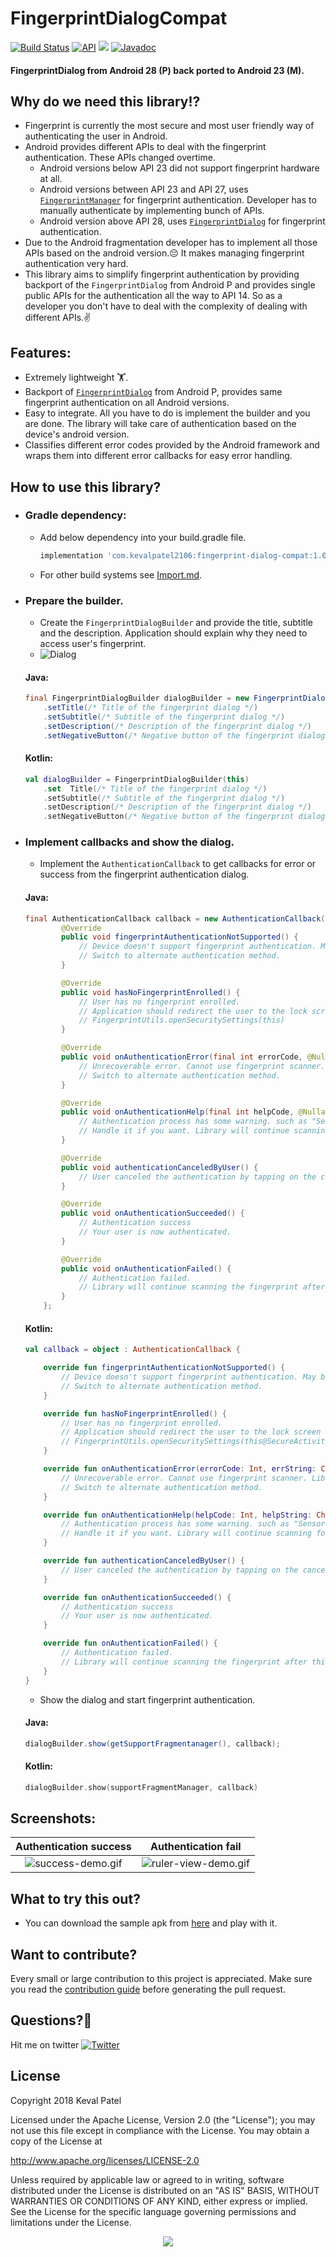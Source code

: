 # FingerprintDialogCompat

[![Build Status](https://travis-ci.org/kevalpatel2106/FingerprintDialogCompat.svg?branch=master)](https://travis-ci.org/kevalpatel2106/FingerprintDialogCompat) [![API](https://img.shields.io/badge/API-14%2B-orange.svg?style=flat)](https://android-arsenal.com/api?level=14)  <a href="https://www.paypal.me/kevalpatel2106"> <img src="https://img.shields.io/badge/paypal-donate-yellow.svg" /></a> [![Javadoc](https://img.shields.io/badge/JavaDoc-master-brightgreen.svg?style=orange)](http://kevalpatel2106.com/FingerprintDialogCompat/)

#### FingerprintDialog from Android 28 (P) back ported to Android 23 (M).

## Why do we need this library⁉️
- Fingerprint is currently the most secure and most user friendly way of authenticating the user in Android. 
- Android provides different APIs to deal with the fingerprint authentication. These APIs changed overtime. 
    - Android versions below API 23 did not support fingerprint hardware at all.
    - Android versions between API 23 and API 27, uses [`FingerprintManager`](https://developer.android.com/reference/android/hardware/fingerprint/FingerprintManager.html) for fingerprint authentication. Developer has to manually authenticate by implementing bunch of APIs.
    - Android version above API 28, uses [`FingerprintDialog`](https://developer.android.com/reference/android/hardware/fingerprint/FingerprintDialog.html) for fingerprint authentication.
- Due to the Android fragmentation developer has to implement all those APIs based on the android version.😔 It makes managing fingerprint authentication very hard.
- This library aims to simplify fingerprint authentication by providing backport of the `FingerprintDialog` from Android P and provides single public APIs for the authentication all the way to API 14. So as a developer you don't have to deal with the complexity of dealing with different APIs.✌️

## Features:
- Extremely lightweight 🏋.
- Backport of [`FingerprintDialog`](https://developer.android.com/reference/android/hardware/fingerprint/FingerprintDialog.html) from Android P, provides same fingerprint authentication on all Android versions.
- Easy to integrate. All you have to do is implement the builder and you are done. The library will take care of authentication based on the device's android version.
- Classifies different error codes provided by the Android framework and wraps them into different error callbacks for easy error handling.

## How to use this library?
- ### Gradle dependency: 
    - Add below dependency into your build.gradle file.
        ```groovy
        implementation 'com.kevalpatel2106:fingerprint-dialog-compat:1.0'
        ```
    - For other build systems see [Import.md](/.github/IMPORT.md).

- ### Prepare the builder.
    - Create the `FingerprintDialogBuilder` and provide the title, subtitle and the description. Application should explain why they need to access user's fingerprint.  
    - ![Dialog](.github/Dialog.png)
    
    #### Java:
    ```java
    final FingerprintDialogBuilder dialogBuilder = new FingerprintDialogBuilder(Activity.this)
        .setTitle(/* Title of the fingerprint dialog */)
        .setSubtitle(/* Subtitle of the fingerprint dialog */)
        .setDescription(/* Description of the fingerprint dialog */)
        .setNegativeButton(/* Negative button of the fingerprint dialog */);
    ```
    
    #### Kotlin:
    ```kotlin
    val dialogBuilder = FingerprintDialogBuilder(this)
        .set  Title(/* Title of the fingerprint dialog */)
        .setSubtitle(/* Subtitle of the fingerprint dialog */)
        .setDescription(/* Description of the fingerprint dialog */)
        .setNegativeButton(/* Negative button of the fingerprint dialog */)
    ```

- ### Implement callbacks and show the dialog.
    - Implement the `AuthenticationCallback` to get callbacks for error or success from the fingerprint authentication dialog.
    
    #### Java:
    ```java
    final AuthenticationCallback callback = new AuthenticationCallback() {
            @Override
            public void fingerprintAuthenticationNotSupported() {
                // Device doesn't support fingerprint authentication. May be device doesn't have fingerprint hardware or device is running on Android below Marshmallow.
                // Switch to alternate authentication method.
            }
    
            @Override
            public void hasNoFingerprintEnrolled() {
                // User has no fingerprint enrolled.
                // Application should redirect the user to the lock screen settings.
                // FingerprintUtils.openSecuritySettings(this)
            }
    
            @Override
            public void onAuthenticationError(final int errorCode, @Nullable final CharSequence errString) {
                // Unrecoverable error. Cannot use fingerprint scanner. Library will stop scanning for the fingerprint after this callback.
                // Switch to alternate authentication method.
            }
    
            @Override
            public void onAuthenticationHelp(final int helpCode, @Nullable final CharSequence helpString) {
                // Authentication process has some warning. such as "Sensor dirty, please clean it."
                // Handle it if you want. Library will continue scanning for the fingerprint after this callback.
            }
    
            @Override
            public void authenticationCanceledByUser() {
                // User canceled the authentication by tapping on the cancel button (which is at the bottom of the dialog).
            }
    
            @Override
            public void onAuthenticationSucceeded() {
                // Authentication success
                // Your user is now authenticated.
            }
    
            @Override
            public void onAuthenticationFailed() {
                // Authentication failed.
                // Library will continue scanning the fingerprint after this callback.
            }
        };
    ```
    
    #### Kotlin:
    ```kotlin
    val callback = object : AuthenticationCallback {
    
        override fun fingerprintAuthenticationNotSupported() {
            // Device doesn't support fingerprint authentication. May be device doesn't have fingerprint hardware or device is running on Android below Marshmallow.
            // Switch to alternate authentication method.
        }

        override fun hasNoFingerprintEnrolled() {
            // User has no fingerprint enrolled.
            // Application should redirect the user to the lock screen settings.
            // FingerprintUtils.openSecuritySettings(this@SecureActivity)
        }

        override fun onAuthenticationError(errorCode: Int, errString: CharSequence?) {    
            // Unrecoverable error. Cannot use fingerprint scanner. Library will stop scanning for the fingerprint after this callback.
            // Switch to alternate authentication method.
        }

        override fun onAuthenticationHelp(helpCode: Int, helpString: CharSequence?) {
            // Authentication process has some warning. such as "Sensor dirty, please clean it."
            // Handle it if you want. Library will continue scanning for the fingerprint after this callback.
        }

        override fun authenticationCanceledByUser() {
            // User canceled the authentication by tapping on the cancel button (which is at the bottom of the dialog).
        }

        override fun onAuthenticationSucceeded() {
            // Authentication success
            // Your user is now authenticated.
        }

        override fun onAuthenticationFailed() {
            // Authentication failed.
            // Library will continue scanning the fingerprint after this callback.
        }
    }
    ```
    
    - Show the dialog and start fingerprint authentication.
    
    #### Java: 
    ```java
    dialogBuilder.show(getSupportFragmentanager(), callback);
    ```
    
    #### Kotlin:
    ```kotlin
    dialogBuilder.show(supportFragmentManager, callback)
    ```

## Screenshots:

|Authentication success|Authentication fail|
|:---:|:---:|
|![success-demo.gif](/.github/auth_success.gif)|![ruler-view-demo.gif](/.github/auth_failed.gif)|


## What to try this out?
- You can download the sample apk from [here](https://github.com/kevalpatel2106/FingerprintDialogCompat/releases) and play with it.


## Want to contribute?
Every small or large contribution to this project is appreciated. Make sure you read the [contribution guide](/.github/CONTRIBUTING.md) before generating the pull request.

## Questions?🤔
Hit me on twitter [![Twitter](https://img.shields.io/badge/Twitter-@kevalpatel2106-blue.svg?style=flat)](https://twitter.com/kevalpatel2106)

## License
Copyright 2018 Keval Patel

Licensed under the Apache License, Version 2.0 (the "License"); you may not use this file except in compliance with the License. You may obtain a copy of the License at

http://www.apache.org/licenses/LICENSE-2.0

Unless required by applicable law or agreed to in writing, software distributed under the License is distributed on an "AS IS" BASIS, WITHOUT WARRANTIES OR CONDITIONS OF ANY KIND, either express or implied. See the License for the specific language governing permissions and limitations under the License.

<div align="center">
<img src="https://cloud.githubusercontent.com/assets/370176/26526332/03bb8ac2-432c-11e7-89aa-da3cd1c0e9cb.png">
</div>